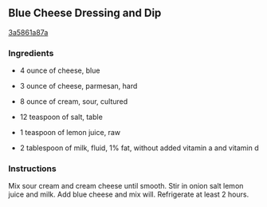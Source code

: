 ## Blue Cheese Dressing and Dip

[3a5861a87a](http://www.food.com/recipe/blue-cheese-dressing-and-dip-32191)

### Ingredients

 - 4 ounce of cheese, blue

 - 3 ounce of cheese, parmesan, hard

 - 8 ounce of cream, sour, cultured

 - 12 teaspoon of salt, table

 - 1 teaspoon of lemon juice, raw

 - 2 tablespoon of milk, fluid, 1% fat, without added vitamin a and vitamin d

### Instructions

Mix sour cream and cream cheese until smooth. Stir in onion salt lemon juice and milk. Add blue cheese and mix will. Refrigerate at least 2 hours.